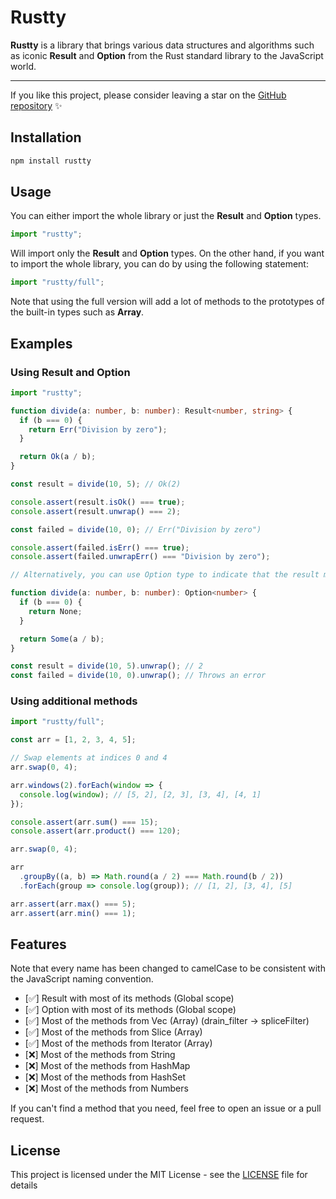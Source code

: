 # Rustty

**Rustty** is a library that brings various data structures and algorithms such as iconic **Result** and **Option** from the Rust standard library to the JavaScript world.

---

If you like this project, please consider leaving a star on the [GitHub repository](https://github.com/0x7030676e31/rustty) ✨

## Installation

```bash
npm install rustty
```

## Usage

You can either import the whole library or just the **Result** and **Option** types.

```js
import "rustty";
```
Will import only the **Result** and **Option** types.
On the other hand, if you want to import the whole library, you can do by using the following statement:

```js
import "rustty/full";
```
Note that using the full version will add a lot of methods to the prototypes of the built-in types such as **Array**.

## Examples
### Using Result and Option 

```ts
import "rustty";

function divide(a: number, b: number): Result<number, string> {
  if (b === 0) {
    return Err("Division by zero");
  }

  return Ok(a / b);
}

const result = divide(10, 5); // Ok(2)

console.assert(result.isOk() === true); 
console.assert(result.unwrap() === 2);

const failed = divide(10, 0); // Err("Division by zero")

console.assert(failed.isErr() === true);
console.assert(failed.unwrapErr() === "Division by zero");

// Alternatively, you can use Option type to indicate that the result may be null or undefined

function divide(a: number, b: number): Option<number> {
  if (b === 0) {
    return None;
  }

  return Some(a / b);
}

const result = divide(10, 5).unwrap(); // 2
const failed = divide(10, 0).unwrap(); // Throws an error
```

### Using additional methods

```ts
import "rustty/full";

const arr = [1, 2, 3, 4, 5];

// Swap elements at indices 0 and 4
arr.swap(0, 4);

arr.windows(2).forEach(window => {
  console.log(window); // [5, 2], [2, 3], [3, 4], [4, 1]
});

console.assert(arr.sum() === 15);
console.assert(arr.product() === 120);

arr.swap(0, 4);

arr
  .groupBy((a, b) => Math.round(a / 2) === Math.round(b / 2))
  .forEach(group => console.log(group)); // [1, 2], [3, 4], [5]

arr.assert(arr.max() === 5);
arr.assert(arr.min() === 1);
```

## Features
Note that every name has been changed to camelCase to be consistent with the JavaScript naming convention.

- [✅] Result with most of its methods (Global scope)
- [✅] Option with most of its methods (Global scope)
- [✅] Most of the methods from Vec (Array) (drain_filter -> spliceFilter)
- [✅] Most of the methods from Slice (Array)
- [✅] Most of the methods from Iterator (Array)
- [❌] Most of the methods from String
- [❌] Most of the methods from HashMap
- [❌] Most of the methods from HashSet
- [❌] Most of the methods from Numbers

If you can't find a method that you need, feel free to open an issue or a pull request.

## License
This project is licensed under the MIT License - see the [LICENSE](LICENSE) file for details